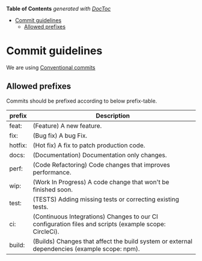 <!-- START doctoc generated TOC please keep comment here to allow auto update -->
<!-- DON'T EDIT THIS SECTION, INSTEAD RE-RUN doctoc TO UPDATE -->
**Table of Contents**  *generated with [DocToc](https://github.com/thlorenz/doctoc)*

- [Commit guidelines](#commit-guidelines)
  - [Allowed prefixes](#allowed-prefixes)

<!-- END doctoc generated TOC please keep comment here to allow auto update -->

# Commit guidelines
We are using [Conventional commits](https://www.conventionalcommits.org/en/v1.0.0/)

## Allowed prefixes
Commits should be prefixed according to below prefix-table.

| prefix   | Description                                                                                             |
| -------- | --------------------------------------------------------------------------------------------------------|
| feat:    | (Feature) A new feature.                                                                                |
| fix:     | (Bug fix) A bug Fix.                                                                                    |
| hotfix:  | (Hot fix) A fix to patch production code.                                                               |
| docs:    | (Documentation) Documentation only changes.                                                             |
| perf:    | (Code Refactoring) Code changes that improves performance.                                              |
| wip:     | (Work In Progress) A code change that won't be finished soon.                                           |
| test:    | (TESTS) Adding missing tests or correcting existing tests.                                              |
| ci:      | (Continuous Integrations) Changes to our CI configuration files and scripts (example scope: CircleCi).  |
| build:   | (Builds) Changes that affect the build system or external dependencies (example scope: npm).            |
